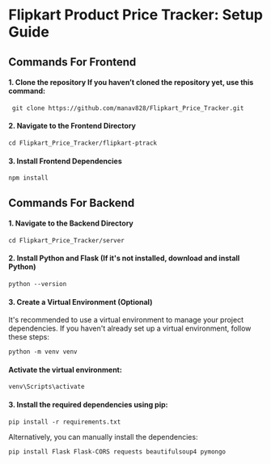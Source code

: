 
# Flipkart Product Price Tracker: Setup Guide







## Commands For Frontend 
#### 1.  Clone the repository If you haven’t cloned the repository yet, use this command:
     git clone https://github.com/manav828/Flipkart_Price_Tracker.git
#### 2. Navigate to the Frontend Directory     
    cd Flipkart_Price_Tracker/flipkart-ptrack
#### 3. Install Frontend Dependencies
    npm install



## Commands For Backend  
#### 1.   Navigate to the Backend Directory     
    cd Flipkart_Price_Tracker/server
#### 2.  Install Python and Flask (If it's not installed, download and install Python)
    python --version
#### 3. Create a Virtual Environment (Optional)
It's recommended to use a virtual environment to manage your project dependencies. If you haven't already set up a virtual environment, follow these steps:

    python -m venv venv
#### Activate the virtual environment:

    venv\Scripts\activate
#### 3. Install the required dependencies using pip:

    pip install -r requirements.txt

Alternatively, you can manually install the dependencies:

    pip install Flask Flask-CORS requests beautifulsoup4 pymongo
